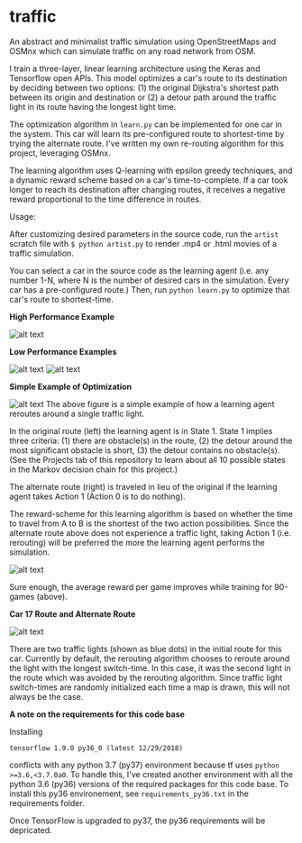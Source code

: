 # traffic
An abstract and minimalist traffic simulation using OpenStreetMaps and OSMnx which can simulate traffic on any road network from OSM. 

I train a three-layer, linear learning architecture using the Keras and Tensorflow open APIs. This model optimizes a car's route to its destination by deciding between two options: (1) the original Dijkstra's shortest path between its origin and destination or (2) a detour path around the traffic light in its route having the longest light time. 

The optimization algorithm in `learn.py` can be implemented for one car in the system. This car will learn its pre-configured route to shortest-time by trying the alternate route. I've written my own re-routing algorithm for this project, leveraging OSMnx. 

The learning algorithm uses Q-learning with epsilon greedy techniques, and a dynamic reward scheme based on a car's time-to-complete. If a car took longer to reach its destination after changing routes, it receives a negative reward proportional to the time difference in routes. 


Usage:

After customizing desired parameters in the source code, run the `artist` scratch file with `$ python artist.py` to render .mp4 or .html movies of a traffic simulation.

You can select a car in the source code as the learning agent (i.e. any number 1-N, where N is the number of desired cars in the simulation. Every car has a pre-configured route.) Then, run `python learn.py` to optimize that car's route to shortest-time.

**High Performance Example**

![alt text](https://raw.githubusercontent.com/donjpierce/traffic/master/examples/sf_high_performance.gif)

 **Low Performance Examples**

![alt text](https://raw.githubusercontent.com/donjpierce/traffic/master/examples/piedmont33cars.gif)
![alt text](https://raw.githubusercontent.com/donjpierce/traffic/master/examples/lowerManhattan.gif)


**Simple Example of Optimization**

![alt text](https://raw.githubusercontent.com/donjpierce/traffic/master/examples/car_learn.png)
The above figure is a simple example of how a learning agent reroutes around a single traffic light. 

In the original route (left) the learning agent is in State 1. State 1 implies three criteria:
(1) there are obstacle(s) in the route, (2) the detour around the most significant obstacle is short, (3) the detour contains no obstacle(s). (See the Projects tab of this repository to learn about all 10 possible
states in the Markov decision chain for this project.)

The alternate route (right) is traveled in lieu of the original if the learning agent takes Action 1 (Action 0 is to do nothing). 

The reward-scheme for this learning algorithm is based on whether the time to travel from A to B is the shortest of the two
action possibilities. Since the alternate route above does not experience a traffic light, taking Action 1 (i.e. rerouting) will be preferred the more the learning agent performs the simulation.

![alt text](https://raw.githubusercontent.com/donjpierce/traffic/master/examples/avg_rewards_decay0.99.png)

Sure enough, the average reward per game improves while training for 90-games (above).

**Car 17 Route and Alternate Route**

![alt text](https://raw.githubusercontent.com/donjpierce/traffic/master/examples/car17_learn.png)

There are two traffic lights (shown as blue dots) in the initial route for this car. Currently by default, the rerouting algorithm chooses to reroute
around the light with the longest switch-time. In this case, it was the second light in the route which was avoided by the
rerouting algorithm. Since traffic light switch-times are randomly initialized each time a map is drawn, this will not always be the case.

**A note on the requirements for this code base**

Installing 

	tensorflow 1.9.0 py36_0 (latest 12/29/2018) 

conflicts with any python 3.7 (py37) environment because tf uses `python >=3.6,<3.7.0a0`. To handle this, I've created another environment with all the python 3.6 (py36) versions of the required packages for this code base. To install this py36 environement, see `requirements_py36.txt` in the requirements folder. 

Once TensorFlow is upgraded to py37, the py36 requirements will be depricated.
